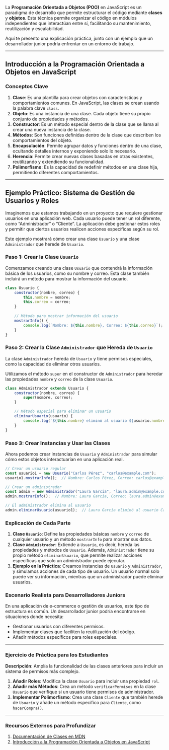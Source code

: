 La **Programación Orientada a Objetos (POO)** en JavaScript es un paradigma de desarrollo que permite estructurar el código mediante **clases** y **objetos**. Esta técnica permite organizar el código en módulos independientes que interactúan entre sí, facilitando su mantenimiento, reutilización y escalabilidad. 

Aquí te presento una explicación práctica, junto con un ejemplo que un desarrollador junior podría enfrentar en un entorno de trabajo.

---

## Introducción a la Programación Orientada a Objetos en JavaScript

### Conceptos Clave

1. **Clase**: Es una plantilla para crear objetos con características y comportamientos comunes. En JavaScript, las clases se crean usando la palabra clave `class`.
2. **Objeto**: Es una instancia de una clase. Cada objeto tiene su propio conjunto de propiedades y métodos.
3. **Constructor**: Es un método especial dentro de la clase que se llama al crear una nueva instancia de la clase.
4. **Métodos**: Son funciones definidas dentro de la clase que describen los comportamientos del objeto.
5. **Encapsulación**: Permite agrupar datos y funciones dentro de una clase, ocultando detalles internos y exponiendo solo lo necesario.
6. **Herencia**: Permite crear nuevas clases basadas en otras existentes, reutilizando y extendiendo su funcionalidad.
7. **Polimorfismo**: Es la capacidad de redefinir métodos en una clase hija, permitiendo diferentes comportamientos.

---

## Ejemplo Práctico: Sistema de Gestión de Usuarios y Roles

Imaginemos que estamos trabajando en un proyecto que requiere gestionar usuarios en una aplicación web. Cada usuario puede tener un rol diferente, como “Administrador” o “Cliente”. La aplicación debe gestionar estos roles y permitir que ciertos usuarios realicen acciones específicas según su rol.

Este ejemplo mostrará cómo crear una clase `Usuario` y una clase `Administrador` que herede de `Usuario`.

### Paso 1: Crear la Clase `Usuario`

Comenzamos creando una clase `Usuario` que contendrá la información básica de los usuarios, como su nombre y correo. Esta clase también incluirá un método para mostrar la información del usuario.

```javascript
class Usuario {
    constructor(nombre, correo) {
        this.nombre = nombre;
        this.correo = correo;
    }
    
    // Método para mostrar información del usuario
    mostrarInfo() {
        console.log(`Nombre: ${this.nombre}, Correo: ${this.correo}`);
    }
}
```

### Paso 2: Crear la Clase `Administrador` que Hereda de `Usuario`

La clase `Administrador` hereda de `Usuario` y tiene permisos especiales, como la capacidad de eliminar otros usuarios. 

Utilizamos el método `super` en el constructor de `Administrador` para heredar las propiedades `nombre` y `correo` de la clase `Usuario`.

```javascript
class Administrador extends Usuario {
    constructor(nombre, correo) {
        super(nombre, correo);
    }

    // Método especial para eliminar un usuario
    eliminarUsuario(usuario) {
        console.log(`${this.nombre} eliminó al usuario ${usuario.nombre}`);
    }
}
```

### Paso 3: Crear Instancias y Usar las Clases

Ahora podemos crear instancias de `Usuario` y `Administrador` para simular cómo estos objetos interactuarían en una aplicación real.

```javascript
// Crear un usuario regular
const usuario1 = new Usuario("Carlos Pérez", "carlos@example.com");
usuario1.mostrarInfo();  // Nombre: Carlos Pérez, Correo: carlos@example.com

// Crear un administrador
const admin = new Administrador("Laura García", "laura.admin@example.com");
admin.mostrarInfo();  // Nombre: Laura García, Correo: laura.admin@example.com

// El administrador elimina al usuario
admin.eliminarUsuario(usuario1);  // Laura García eliminó al usuario Carlos Pérez
```

### Explicación de Cada Parte

1. **Clase `Usuario`**: Define las propiedades básicas `nombre` y `correo` de cualquier usuario y un método `mostrarInfo` para mostrar sus datos.
2. **Clase `Administrador`**: Extiende a `Usuario`, es decir, hereda las propiedades y métodos de `Usuario`. Además, `Administrador` tiene su propio método `eliminarUsuario`, que permite realizar acciones específicas que solo un administrador puede ejecutar.
3. **Ejemplo en la Práctica**: Creamos instancias de `Usuario` y `Administrador`, y simulamos acciones de cada tipo de usuario. Un usuario normal solo puede ver su información, mientras que un administrador puede eliminar usuarios.

### Escenario Realista para Desarrolladores Juniors

En una aplicación de e-commerce o gestión de usuarios, este tipo de estructura es común. Un desarrollador junior podría encontrarse en situaciones donde necesita:
- Gestionar usuarios con diferentes permisos.
- Implementar clases que faciliten la reutilización del código.
- Añadir métodos específicos para roles especiales.

---

### Ejercicio de Práctica para los Estudiantes

**Descripción**: Amplía la funcionalidad de las clases anteriores para incluir un sistema de permisos más complejo.

1. **Añadir Roles**: Modifica la clase `Usuario` para incluir una propiedad `rol`.
2. **Añadir más Métodos**: Crea un método `verificarPermisos` en la clase `Usuario` que verifique si un usuario tiene permisos de administrador.
3. **Implementar Polimorfismo**: Crea una clase `Cliente` que también herede de `Usuario` y añade un método específico para `Cliente`, como `hacerCompra()`.

---

### Recursos Externos para Profundizar

1. [Documentación de Clases en MDN](https://developer.mozilla.org/es/docs/Web/JavaScript/Reference/Classes)
2. [Introducción a la Programación Orientada a Objetos en JavaScript](https://javascript.info/class)
